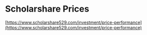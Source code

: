 # Scholarshare Prices

[https://www.scholarshare529.com/investment/price-performance](https://www.scholarshare529.com/investment/price-performance)
